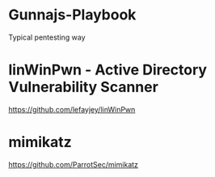 # Gunnajs-Playbook
Typical pentesting way

# linWinPwn - Active Directory Vulnerability Scanner
https://github.com/lefayjey/linWinPwn

# mimikatz
https://github.com/ParrotSec/mimikatz

